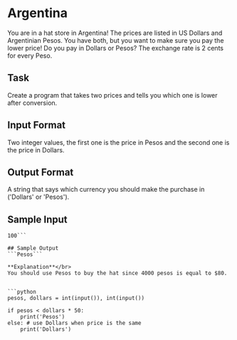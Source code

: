 # Argentina
You are in a hat store in Argentina! The prices are listed in US Dollars and Argentinian Pesos. You have both, but you want to make sure you pay the lower price! Do you pay in Dollars or Pesos? The exchange rate is 2 cents for every Peso.

## Task 
Create a program that takes two prices and tells you which one is lower after conversion.

## Input Format 
Two integer values, the first one is the price in Pesos and the second one is the price in Dollars.

## Output Format 
A string that says which currency you should make the purchase in ('Dollars' or 'Pesos').

## Sample Input 
```4000
100```

## Sample Output 
```Pesos```

**Explanation**</br>   
You should use Pesos to buy the hat since 4000 pesos is equal to $80.


```python
pesos, dollars = int(input()), int(input())

if pesos < dollars * 50:
    print('Pesos')
else: # use Dollars when price is the same
    print('Dollars')
```
